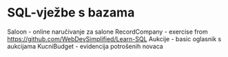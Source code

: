 # SQL-vježbe s bazama

Saloon - online naručivanje za salone
RecordCompany - exercise from https://github.com/WebDevSimplified/Learn-SQL
Aukcije - basic oglasnik s aukcijama
KucniBudget - evidencija potrošenih novaca

